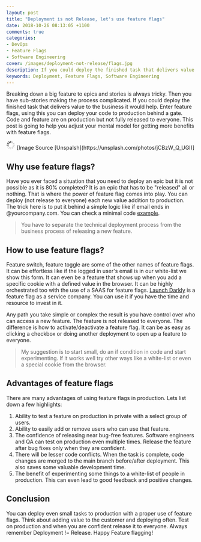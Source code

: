 ```yaml
---
layout: post
title: "Deployment is not Release, let's use feature flags"
date: 2018-10-26 08:13:05 +1100
comments: true
categories: 
- DevOps
- Feature Flags
- Software Engineering
cover: /images/deployment-not-release/flags.jpg
description: If you could deploy the finished task that delivers value to the business it would help. Enter feature flags, using this you can deploy your code to production behind a gate.
keywords: Deployment, Feature Flags, Software Engineering
---
```


Breaking down a big feature to epics and stories is always tricky. Then you have sub-stories making the process complicated. If you could deploy the finished task that delivers value to the business it would help. Enter feature flags, using this you can deploy your code to production behind a gate. Code and feature are on production but not fully released to everyone. This post is going to help you adjust your mental model for getting more benefits with feature flags.

<img class="center" src="/images/generic/loading.gif" data-echo="/images/deployment-not-release/flags.jpg" title="Deployment is not Release, lets use feature flags" alt="Deployment is not Release, lets use feature flags">
[Image Source [Unspalsh](https://unsplash.com/photos/jCBzW_Q_UGI)]

<!-- more -->

## Why use feature flags?
  
Have you ever faced a situation that you need to deploy an epic but it is not possible as it is 80% completed? It is an epic that has to be "released" all or nothing. That is where the power of feature flag comes into play. You can deploy (not release to everyone) each new value addition to production. The trick here is to put it behind a simple logic like if email ends in @yourcompany.com. You can check a minimal code [example](https://geshan.com.np/blog/2016/09/how-to-do-a-minimum-viable-feature-switch/). 

> You have to separate the technical deployment process from the business process of releasing a new feature.

## How to use feature flags?

Feature switch, feature toggle are some of the other names of feature flags. It can be effortless like if the logged in user's email is in our white-list we show this form. It can even be a feature that shows up when you add a specific cookie with a defined value in the browser. It can be highly orchestrated too with the use of a SAAS for feature flags. [Launch Darkly](https://launchdarkly.com/) is a feature flag as a service company. You can use it if you have the time and resource to invest in it. 

Any path you take simple or complex the result is you have control over who can access a new feature. The feature is not released to everyone. The difference is how to activate/deactivate a feature flag. It can be as easy as clicking a checkbox or doing another deployment to open up a feature to everyone. 

> My suggestion is to start small, do an if condition in code and start experimenting. If it works well try other ways like a white-list or even a special cookie from the browser.

## Advantages of feature flags

There are many advantages of using feature flags in production. Lets list down a few highlights:

1. Ability to test a feature on production in private with a select group of users.
1. Ability to easily add or remove users who can use that feature.
1. The confidence of releasing near bug-free features. Software engineers and QA can test on production even multiple times. Release the feature after bug fixes only when they are confident. 
1. There will be lesser code conflicts. When the task is complete, code changes are merged to the main branch before/after deployment. This also saves some valuable development time.
1. The benefit of experimenting some things to a white-list of people in production. This can even lead to good feedback and positive changes.

## Conclusion

You can deploy even small tasks to production with a proper use of feature flags. Think about adding value to the customer and deploying often. Test on production and when you are confident release it to everyone. Always remember Deployment != Release. Happy Feature flagging!
